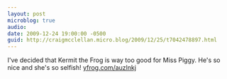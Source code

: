```yaml
---
layout: post
microblog: true
audio: 
date: 2009-12-24 19:00:00 -0500
guid: http://craigmcclellan.micro.blog/2009/12/25/t7042478897.html
---
```

I've decided that Kermit the Frog is way too good for Miss Piggy. He's so nice and she's so selfish! [yfrog.com/auzlnkj](http://yfrog.com/auzlnkj)
